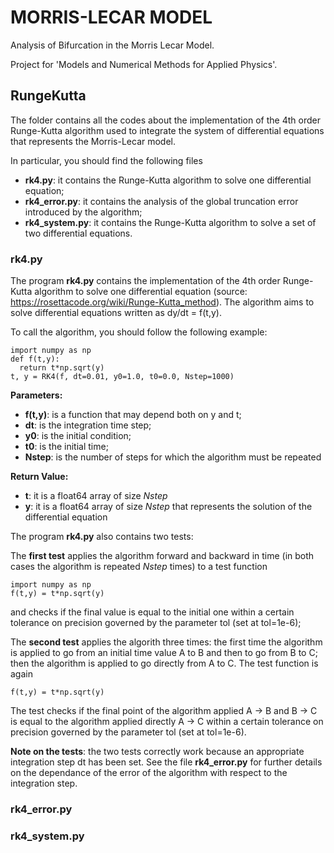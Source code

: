 # MORRIS-LECAR MODEL 

Analysis of Bifurcation in the Morris Lecar Model.

Project for 'Models and Numerical Methods for Applied Physics'.

## RungeKutta

The folder contains all the codes about the implementation of the 4th order Runge-Kutta algorithm used to integrate the system of differential equations that represents the Morris-Lecar model. 

In particular, you should find the following files
* **rk4.py**: it contains the Runge-Kutta algorithm to solve one differential equation;
* **rk4_error.py**: it contains the analysis of the global truncation error introduced by the algorithm;
* **rk4_system.py**: it contains the Runge-Kutta algorithm to solve a set of two differential equations.

### rk4.py

The program **rk4.py** contains the implementation of the 4th order Runge-Kutta algorithm to solve one differential equation (source: <https://rosettacode.org/wiki/Runge-Kutta_method>).
The algorithm aims to solve differential equations written as dy/dt = f(t,y).
  
To call the algorithm, you should follow the following example:
  ```
  import numpy as np
  def f(t,y):
    return t*np.sqrt(y)
  t, y = RK4(f, dt=0.01, y0=1.0, t0=0.0, Nstep=1000)
  ```

**Parameters:**
* **f(t,y)**: is a function that may depend both on y and t;
* **dt**: is the integration time step;
* **y0**: is the initial condition;
* **t0**: is the initial time;
* **Nstep**: is the number of steps for which the algorithm must be repeated

**Return Value:**
* **t**: it is a float64 array of size *Nstep*
* **y**: it is a float64 array of size *Nstep* that represents the solution of the differential equation
  
The program **rk4.py** also contains two tests:

The **first test** applies the algorithm forward and backward in time (in both cases the algorithm is repeated *Nstep* times) to a test function 
  
  ```
  import numpy as np
  f(t,y) = t*np.sqrt(y)
  ```
  and checks if the final value is equal to the initial one within a certain tolerance on precision governed by the parameter tol (set at tol=1e-6);
  
The **second test** applies the algorith three times: the first time the algorithm is applied to go from an initial time value A to B and then to go from B to C; then the algorithm is applied to go directly from A to C. The test function is again
  
  ```
  f(t,y) = t*np.sqrt(y)
  ```
  
The test checks if the final point of the algorithm applied A -> B and B -> C is equal to the algorithm applied directly A -> C within a certain tolerance on precision governed by the parameter tol (set at tol=1e-6).  

**Note on the tests**: the two tests correctly work because an appropriate integration step dt has been set. See the file **rk4_error.py** for further details on the dependance of the error of the algorithm with respect to the integration step.

### rk4_error.py

### rk4_system.py
